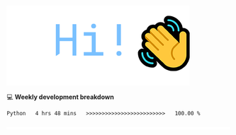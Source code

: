 ![Hi!](assets/images/hi.png)

💻 **Weekly development breakdown**
<!--START_SECTION:waka-->

```txt
Python   4 hrs 48 mins   >>>>>>>>>>>>>>>>>>>>>>>>>   100.00 %
```

<!--END_SECTION:waka-->

![footer](assets/images/footer.png)
